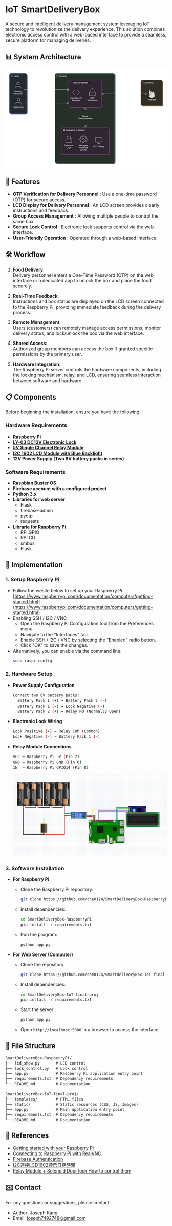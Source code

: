 # IoT SmartDeliveryBox
A secure and intelligent delivery management system leveraging IoT technology to revolutionize the delivery experience. This solution combines electronic access control with a web-based interface to provide a seamless, secure platform for managing deliveries.

## 📊 System Architecture
![SmartDeliveryBox system](static/asset/system-diagram.png)

## 🌟 Features
- **OTP Verification for Delivery Personnel** : Use a one-time password (OTP) for secure access.
- **LCD Display for Delivery Personnel** : An LCD screen provides clearly instructions and feedback.
- **Group Access Management** : Allowing multiple people to control the same box.
- **Secure Lock Control** : Electronic lock supports control via the web interface.
- **User-Friendly Operation** : Operated through a web-based interface.

## 🛠️ Workflow
1. **Food Delivery**:  
   Delivery personnel enters a One-Time Password (OTP) on the web interface or a dedicated app to unlock the box and place the food securely.  
   
2. **Real-Time Feedback**:  
   Instructions and box status are displayed on the LCD screen connected to the Raspberry Pi, providing immediate feedback during the delivery process.

3. **Remote Management**:  
   Users (customers) can remotely manage access permissions, monitor delivery status, and lock/unlock the box via the web interface.

4. **Shared Access**:  
   Authorized group members can access the box if granted specific permissions by the primary user.

5. **Hardware Integration**:  
   The Raspberry Pi server controls the hardware components, including the locking mechanism, relay, and LCD, ensuring seamless interaction between software and hardware.

## 📋 Components
Before beginning the installation, ensure you have the following:
### Hardware Requirements
- **Raspberry Pi**
- **[LY-03 DC12V Electronic Lock](https://www.icshop.com.tw/products/368011000480)**
- **[5V Single Channel Relay Module](https://www.taiwaniot.com.tw/product/1%e8%b7%af%e7%b9%bc%e9%9b%bb%e5%99%a8%e6%a8%a1%e7%b5%84-5v%e4%bd%8e%e9%9b%bb%e5%b9%b3%e8%a7%b8%e7%99%bc-%e7%b9%bc%e9%9b%bb%e5%99%a8%e6%93%b4%e5%b1%95%e6%9d%bf-%e8%97%8d%e7%89%88/)**
- **[I2C 1602 LCD Module with Blue Backlight](https://www.taiwaniot.com.tw/product/1602-%e8%97%8d%e5%ba%95%e7%99%bd%e5%ad%97-iici2c-6x2-%e8%83%8c%e5%85%89%e6%b6%b2%e6%99%b6%e6%a8%a1%e7%b5%84/)**
- **12V Power Supply (Two 6V battery packs in series)**

### Software Requirements
- **Raspbian Buster OS**
- **Firebase account with a configured project**
- **Python 3.x**
- **Libraries for web server**
   - Flask
   - firebase-admin 
   - pyotp
   - requests
- **Librarie for Raspberry Pi**
   - RPi.GPIO
   - RPLCD
   - smbus
   - Flask

## 🚀 Implementation

### 1. Setup Raspberry Pi
   - Follow the wesite below to set up your Raspberry Pi.<br>
   [https://www.raspberrypi.com/documentation/computers/getting-started.html](https://www.raspberrypi.com/documentation/computers/getting-started.html)
   - Enabling SSH / I2C / VNC
      - Open the Raspberry Pi Configuration tool from the Preferences menu.
      - Navigate to the "Interfaces" tab.
      - Enable SSH / I2C / VNC by selecting the "Enabled" radio button.
      - Click "OK" to save the changes.
   - Alternatively, you can enable via the command line:
      ```bash
      sudo raspi-config
      ```

### 2. Hardware Setup
   - **Power Supply Configuration**
      ```bash
      Connect two 6V battery packs:
        Battery Pack 1 (+) → Battery Pack 2 (-)
        Battery Pack 1 (-) → Lock Negative (-)
        Battery Pack 2 (+) → Relay NO (Normally Open)
      ```
   - **Electronic Lock Wiring**
      ```bash
      Lock Positive (+) → Relay COM (Common)
      Lock Negative (-) → Battery Pack 1 (-)
      ```
   - **Relay Module Connections**
      ```bash
      VCC → Raspberry Pi 5V (Pin 2)
      GND → Raspberry Pi GND (Pin 6)
      IN  → Raspberry Pi GPIO14 (Pin 8)
      ```
      ![SmartDeliveryBox Circuit](static/asset/circuit-diagram.png)

### 3. Software Installation
   - **For Raspberry Pi**
      - Clone the Raspberry Pi repository:
         ```bash
         git clone https://github.com/che0124/SmartDeliveryBox-RaspberryPi.git
         ```
      - Install dependencies:
         ```bash
         cd SmartDeliveryBox-RaspberryPi
         pip install -r requirements.txt
         ```
      - Run the program:
         ```bash
         python app.py
         ```

   - **For Web Server (Computer)**
      - Clone the repository:
         ```bash
         git clone https://github.com/che0124/SmartDeliveryBox-IoT-final-proj.git
         ```
      - Install dependencies:
         ```bash
         cd SmartDeliveryBox-IoT-final-proj
         pip install -r requirements.txt
         ```
      - Start the server:
         ```bash
         python app.py
         ```
      - Open `http://localhost:5000` in a browser to access the interface.


## 📄 File Structure

```plaintext
SmartDeliveryBox-RaspberryPi/
├── lcd_show.py       # LCD control 
├── lock_control.py   # Lock control 
├── app.py            # Raspberry Pi application entry point
├── requirements.txt  # Dependency requirements
└── README.md         # Documentation

SmartDeliveryBox-IoT-final-proj/
├── templates/        # HTML files
├── static/           # Static resources (CSS, JS, Images)
├── app.py            # Main application entry point
├── requirements.txt  # Dependency requirements
└── README.md         # Documentation
```


## 📜 References
- [Getting started with your Raspberry Pi](https://www.raspberrypi.com/documentation/computers/getting-started.html)
- [Connecting to Raspberry Pi with RealVNC](https://www.youtube.com/watch?v=8bwbbG1mCzs&t=176s)
- [Firebase Authentication](https://www.letswrite.tw/firebase-auth-email/)
- [I2C連接LCD1602顯示日期時間](https://atceiling.blogspot.com/2019/10/raspberry-pi-53i2clcd1620.html)
- [Relay Module + Solenoid Door lock How to control them](https://www.youtube.com/watch?v=wGU04jtHC9w)
 

## ✉️ Contact
For any questions or suggestions, please contact:
- Author: Joseph Kang
- Email: joseph7492748@gmail.com
